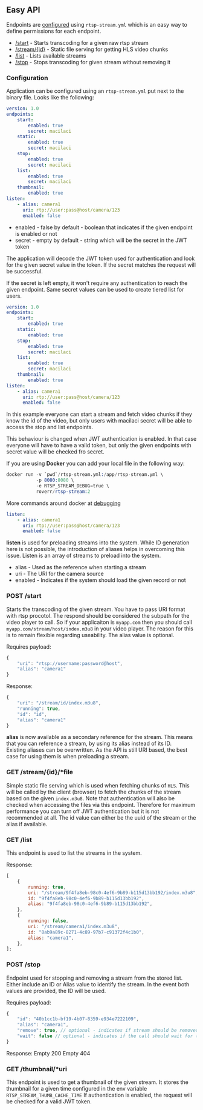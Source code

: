 ## Easy API

Endpoints are [configured](#configuration) using `rtsp-stream.yml` which is an easy way to define permissions for each endpoint.

-   [/start](#post-start) - Starts transcoding for a given raw rtsp stream
-   [/stream/{id}](#get-streamidfile) - Static file serving for getting HLS video chunks
-   [/list](#get-list) - Lists available streams
-   [/stop](#post-stop) - Stops transcoding for given stream without removing it

### Configuration

Application can be configured using an `rtsp-stream.yml` put next to the binary file.
Looks like the following:

```yaml
version: 1.0
endpoints:
    start:
        enabled: true
        secret: macilaci
    static:
        enabled: true
        secret: macilaci
    stop:
        enabled: true
        secret: macilaci
    list:
        enabled: true
        secret: macilaci
    thumbnail:
        enabled: true
listen:
    - alias: camera1
      uri: rtp://user:pass@host/camera/123
      enabled: false
```

-   enabled - false by default - boolean that indicates if the given endpoint is enabled or not
-   secret - empty by default - string which will be the secret in the JWT token

The application will decode the JWT token used for authentication and look for the given secret value in the token. If the secret matches the request will be successful.

If the secret is left empty, it won't require any authentication to reach the given endpoint. Same secret values can be used to create tiered list for users.

```yaml
version: 1.0
endpoints:
    start:
        enabled: true
    static:
        enabled: true
    stop:
        enabled: true
        secret: macilaci
    list:
        enabled: true
        secret: macilaci
    thumbnail:
        enabled: true
listen:
    - alias: camera1
      uri: rtp://user:pass@host/camera/123
      enabled: false
```

In this example everyone can start a stream and fetch video chunks if they know the id of the video, but only users with macilaci secret will be able to access the stop and list endpoints.

This behaviour is changed when JWT authentication is enabled. In that case everyone will have to have a valid token, but only the given endpoints with secret value will be checked fro secret.

If you are using **Docker** you can add your local file in the following way:

```s
docker run -v `pwd`/rtsp-stream.yml:/app/rtsp-stream.yml \
           -p 8080:8080 \
           -e RTSP_STREAM_DEBUG=true \
           roverr/rtsp-stream:2
```

More commands around docker at [debugging](../debugging#Docker)

```yaml
listen:
    - alias: camera1
      uri: rtp://user:pass@host/camera/123
      enabled: false
```

**listen** is used for preloading streams into the system. While ID generation here is not possible, the introduction of aliases helps in overcoming this issue. Listen is an array of streams to preload into the system.

-   alias - Used as the reference when starting a stream
-   uri - The URI for the camera source
-   enabled - Indicates if the system should load the given record or not

### POST /start

Starts the transcoding of the given stream. You have to pass URI format with rtsp procotol.
The respond should be considered the subpath for the video player to call.
So if your applicaiton is `myapp.com` then you should call `myapp.com/stream/host/index.m3u8` in your video player.
The reason for this is to remain flexible regarding useability. The alias value is optional.

Requires payload:

```js
{
    "uri": "rtsp://username:password@host",
    "alias": "camera1"
}
```

Response:

```js
{
    "uri": "/stream/id/index.m3u8",
    "running": true,
    "id": "id",
    "alias": "camera1"
}
```

**alias** is now available as a secondary reference for the stream. This means that you can reference a stream, by using its alias instead of its ID.<br/>
Existing aliases can be overwritten. As the API is still URI based, the best case for using them is when preloading a stream.

### GET /stream/{id}/\*file

Simple static file serving which is used when fetching chunks of `HLS`. This will be called by the client (browser) to fetch the chunks of the stream based on the given `index.m3u8`.
Note that authentication will also be checked when accessing the files via this endpoint. Therefore for maximum performance you can turn off JWT authentication but it is not recommended at all.
The id value can either be the uuid of the stream or the alias if available.

### GET /list

This endpoint is used to list the streams in the system.

Response:

```js
[
	{
		running: true,
		uri: "/stream/9f4fa8eb-98c0-4ef6-9b89-b115d13bb192/index.m3u8",
		id: "9f4fa8eb-98c0-4ef6-9b89-b115d13bb192",
		alias: "9f4fa8eb-98c0-4ef6-9b89-b115d13bb192",
	},
	{
		running: false,
		uri: "/stream/camera1/index.m3u8",
		id: "8ab9a89c-8271-4c89-97b7-c91372f4c1b0",
		alias: "camera1",
	},
];
```

### POST /stop

Endpoint used for stopping and removing a stream from the stored list. Either include an ID or Alias value to identify the stream.
In the event both values are provided, the ID will be used.

Requires payload:

```js
{
    "id": "40b1cc1b-bf19-4b07-8359-e934e7222109",
    "alias": "camera1",
    "remove": true, // optional - indicates if stream should be removed as well from list or not
    "wait": false // optional - indicates if the call should wait for the stream to stop
}
```

Response:
Empty 200
Empty 404

### GET /thumbnail/\*uri

This endpoint is used to get a thumbnail of the given stream. It stores the thumbnail for a given time configured in the env variable `RTSP_STREAM_THUMB_CACHE_TIME`
If authentication is enabled, the request will be checked for a valid JWT token.

